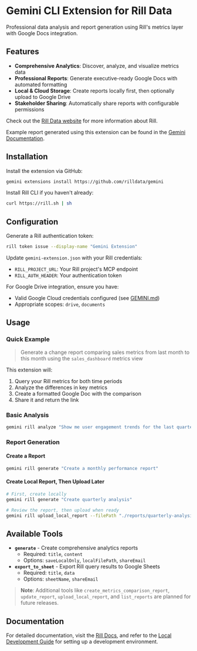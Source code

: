 # Gemini CLI Extension for Rill Data

Professional data analysis and report generation using Rill's metrics layer with Google Docs integration.

## Features

- **Comprehensive Analytics**: Discover, analyze, and visualize metrics data
- **Professional Reports**: Generate executive-ready Google Docs with automated formatting
- **Local & Cloud Storage**: Create reports locally first, then optionally upload to Google Drive
- **Stakeholder Sharing**: Automatically share reports with configurable permissions

Check out the [Rill Data website](https://www.rilldata.com) for more information about Rill.

Example report generated using this extension can be found in the [Gemini Documentation](docs/bids_report.md).

## Installation

Install the extension via GitHub:

```bash
gemini extensions install https://github.com/rilldata/gemini
```

Install Rill CLI if you haven't already:

```bash
curl https://rill.sh | sh
```

## Configuration

Generate a Rill authentication token:

```bash
rill token issue --display-name "Gemini Extension"
```

Update `gemini-extension.json` with your Rill credentials:

- `RILL_PROJECT_URL`: Your Rill project's MCP endpoint
- `RILL_AUTH_HEADER`: Your authentication token

For Google Drive integration, ensure you have:

- Valid Google Cloud credentials configured (see [GEMINI.md](GEMINI.md))
- Appropriate scopes: `drive`, `documents`

## Usage

### Quick Example

> Generate a change report comparing sales metrics from last month to this month using the `sales_dashboard` metrics view

This extension will:

1. Query your Rill metrics for both time periods
2. Analyze the differences in key metrics
3. Create a formatted Google Doc with the comparison
4. Share it and return the link

### Basic Analysis

```bash
gemini rill analyze "Show me user engagement trends for the last quarter"
```

### Report Generation

#### Create a Report

```bash
gemini rill generate "Create a monthly performance report"
```

#### Create Local Report, Then Upload Later

```bash
# First, create locally
gemini rill generate "Create quarterly analysis"

# Review the report, then upload when ready
gemini rill upload_local_report --filePath "./reports/quarterly-analysis-2025-10-03.md"
```

## Available Tools

- **`generate`** - Create comprehensive analytics reports
  - Required: `title`, `content`
  - Options: `saveLocalOnly`, `localFilePath`, `shareEmail`
- **`export_to_sheet`** - Export Rill query results to Google Sheets
  - Required: `title`, `data`
  - Options: `sheetName`, `shareEmail`

> **Note**: Additional tools like `create_metrics_comparison_report`, `update_report`, `upload_local_report`, and `list_reports` are planned for future releases.

## Documentation

For detailed documentation, visit the [Rill Docs](https://docs.rilldata.com/), and refer to the [Local Development Guide](LOCAL.md) for setting up a development environment.
